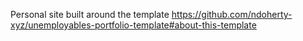 Personal site built around the template https://github.com/ndoherty-xyz/unemployables-portfolio-template#about-this-template
